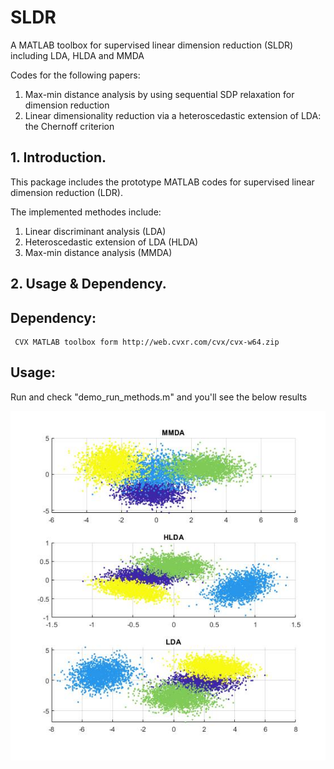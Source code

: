 # SLDR
A MATLAB toolbox for supervised linear dimension reduction (SLDR) including LDA, HLDA and MMDA

Codes for the following papers:

1. Max-min distance analysis by using sequential SDP relaxation for dimension reduction 
2. Linear dimensionality reduction via a heteroscedastic extension of LDA: the Chernoff criterion

## 1. Introduction.

This package includes the prototype MATLAB codes for supervised linear dimension reduction (LDR).

The implemented methodes include: 

  1. Linear discriminant analysis (LDA)
  2. Heteroscedastic extension of LDA (HLDA)       
  3. Max-min distance analysis (MMDA)  
     


## 2. Usage & Dependency.

## Dependency:
     CVX MATLAB toolbox form http://web.cvxr.com/cvx/cvx-w64.zip

## Usage:
Run and check "demo_run_methods.m" and you'll see the below results

![results](/demo.jpg)

